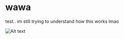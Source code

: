 # wawa
test.. im still trying to understand how this works lmao

![Alt text](https://wilardo.crd.co/assets/images/gallery07/e3bb96d8_original.png?v=618e2dfe)
